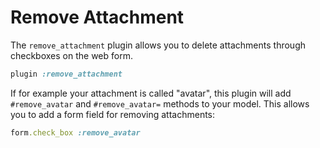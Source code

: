 # Remove Attachment

The `remove_attachment` plugin allows you to delete attachments through
checkboxes on the web form.

```rb
plugin :remove_attachment
```

If for example your attachment is called "avatar", this plugin will add
`#remove_avatar` and `#remove_avatar=` methods to your model. This allows you
to add a form field for removing attachments:

```rb
form.check_box :remove_avatar
```
